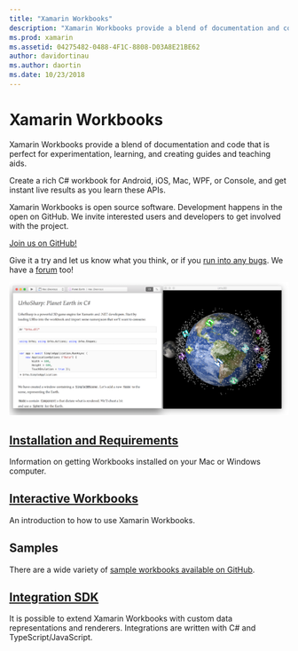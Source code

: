 ```yaml
---
title: "Xamarin Workbooks"
description: "Xamarin Workbooks provide a blend of documentation and code that is perfect for experimentation, learning, and creating guides and teaching aids."
ms.prod: xamarin
ms.assetid: 04275482-0488-4F1C-8808-D03A8E21BE62
author: davidortinau
ms.author: daortin
ms.date: 10/23/2018
---
```


# Xamarin Workbooks

Xamarin Workbooks provide a blend of documentation and code that is perfect for
experimentation, learning, and creating guides and teaching aids.

Create a rich C# workbook for Android, iOS, Mac, WPF, or Console, and get instant live
results as you learn these APIs.

Xamarin Workbooks is open source software. Development happens in the open
on GitHub. We invite interested users and developers to get involved with the
project.

[Join us on GitHub!](https://github.com/Microsoft/workbooks)

Give it a try and let us know what you think, or if
you [run into any bugs](~/tools/workbooks/install.md#reporting-bugs). We have a
[forum](https://forums.xamarin.com/categories/inspector) too!

[![A sample UrhoSharp based workbook](images/interactive-1.0.0-urho-planet-earth-small.png)](images/interactive-1.0.0-urho-planet-earth.png#lightbox)

## [Installation and Requirements](install.md)

Information on getting Workbooks installed on your Mac or Windows computer.

## [Interactive Workbooks](workbook.md)

An introduction to how to use Xamarin Workbooks.

## Samples

There are a wide variety of [sample workbooks available on GitHub](https://github.com/xamarin/workbooks).

## [Integration SDK](sdk/index.md)

It is possible to extend Xamarin Workbooks with custom data representations
and renderers. Integrations are written with C# and TypeScript/JavaScript.
